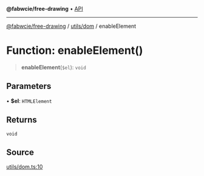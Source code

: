 **@fabwcie/free-drawing** • [API](../../../README.md)

***

[@fabwcie/free-drawing](../../../README.md) / [utils/dom](../README.md) / enableElement

# Function: enableElement()

> **enableElement**(`$el`): `void`

## Parameters

• **$el**: `HTMLElement`

## Returns

`void`

## Source

[utils/dom.ts:10](https://github.com/fabienwnklr/free-drawing/blob/master/src/utils/dom.ts#L10)
